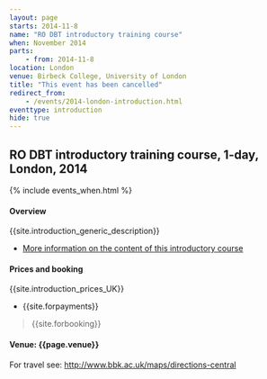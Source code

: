```yaml
---
layout: page
starts: 2014-11-8
name: "RO DBT introductory training course"
when: November 2014
parts:
    - from: 2014-11-8
location: London
venue: Birbeck College, University of London
title: "This event has been cancelled"
redirect_from:
    - /events/2014-london-introduction.html
eventtype: introduction
hide: true
---
```


## RO DBT introductory training course, 1-day, London, 2014


{% include events_when.html %}


#### Overview

{{site.introduction_generic_description}}

- [More information on the content of this introductory course](/training/introduction.html)


#### Prices and booking

{{site.introduction_prices_UK}}

- {{site.forpayments}}

> {{site.forbooking}}


#### Venue: {{page.venue}}

For travel see: http://www.bbk.ac.uk/maps/directions-central
